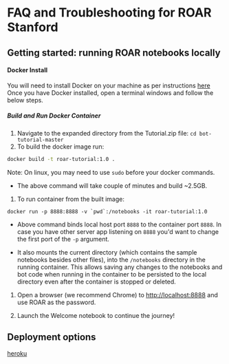 # FAQ and Troubleshooting for ROAR Stanford

## Getting started: running ROAR notebooks locally

#### Docker Install
You will need to install Docker on your machine as per instructions [here](https://docs.docker.com/install/)
Once you have Docker installed, open a terminal windows and follow the below steps.


##### Build and Run Docker Container
1. Navigate to the expanded directory from the Tutorial.zip file: `cd bot-tutorial-master` 
1. To build the docker image run: 
```sh
docker build -t roar-tutorial:1.0 .
```
Note: On linux, you may need to use `sudo` before your docker commands.
   - The above command will take couple of minutes and build ~2.5GB.
   
1. To run container from the built image: 
```
docker run -p 8888:8888 -v `pwd`:/notebooks -it roar-tutorial:1.0
```
   - Above command binds local host port `8888` to the container port `8888`. In case you have other server app listening on `8888` you'd want to change the first port of the `-p` argument.

   - It also mounts the current directory (which contains the sample notebooks besides other files), into the `/notebooks` directory in the running container. This allows saving any changes to the notebooks and bot code when running in the container to be persisted to the local directory even after the container is stopped or deleted.
   
1. Open a browser (we recommend Chrome) to [http://localhost:8888](http://localhost:8888) and use ROAR as the password.

1. Launch the Welcome notebook to continue the journey!


## Deployment options

[heroku](heroku.md)
